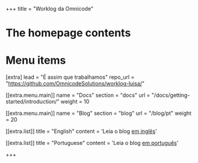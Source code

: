 +++
title = "Worklog da Omnicode"


# The homepage contents

# Menu items
[extra]
lead = "É assim que trabalhamos"
repo_url = "https://github.com/OmnicodeSolutions/worklog-luisa/"

[[extra.menu.main]]
name = "Docs"
section = "docs"
url = "/docs/getting-started/introduction/"
weight = 10

[[extra.menu.main]]
name = "Blog"
section = "blog"
url = "/blog/pt"
weight = 20

[[extra.list]]
title = "English"
content = 'Leia o blog <a href="http://127.0.0.1:1111/blog/">em inglês</a>'

[[extra.list]]
title = "Portuguese"
content = 'Leia o blog <a href="http://127.0.0.1:1111/blog_pt_br/">em português</a>'

+++
